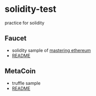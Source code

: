 # solidity-test
practice for solidity

## Faucet
- solidity sample of [mastering ethereum](https://www.oreilly.co.jp/books/9784873118963/)
- [README](./Faucet/README.md)

## MetaCoin
- truffle sample
- [README](./metacoin/README.md)
